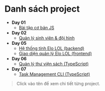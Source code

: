 # Danh sách project

- **Day 01**
  - [Bài tập cơ bản JS](./d01/)
- **Day 02**
  - [Quản lý sinh viên & đội hình](./d02/)
- **Day 05**
  - [Hệ thống tính Elo LOL (backend)](https://github.com/VN-Levie/lol-elo-system)
  - [Giao diện quản lý Elo LOL (frontend)](https://github.com/VN-Levie/elo-ui)
- **Day 06**
  - [Quản lý thư viện sách (TypeScript)](./day06/)
- **Day 07**
  - [Task Management CLI (TypeScript)](./day07/)

> Click vào tên để xem chi tiết từng project.

